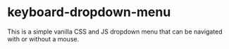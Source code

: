 # keyboard-dropdown-menu
This is a simple vanilla CSS and JS dropdown menu that can be navigated with or without a mouse.
